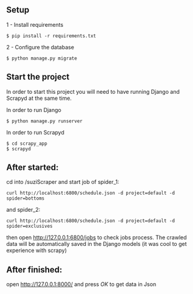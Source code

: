 
## Setup
1 - Install requirements
````
$ pip install -r requirements.txt
````
2 - Configure the database
````
$ python manage.py migrate
````
## Start the project
In order to start this project you will need to have running Django and Scrapyd at the same time.

In order to run Django
````
$ python manage.py runserver
````
In order to run Scrapyd
````
$ cd scrapy_app
$ scrapyd
````

## After started:
cd into /suziScraper and start job of spider_1:
````
curl http://localhost:6800/schedule.json -d project=default -d spider=bottoms
````
and spider_2:
````
curl http://localhost:6800/schedule.json -d project=default -d spider=exclusives
````
then open http://127.0.0.1:6800/jobs to check jobs process.
The crawled data will be automatically saved in the Django models
(it was cool to get experience with scrapy)

## After finished:
open
http://127.0.0.1:8000/
and press *OK* to get data in Json
